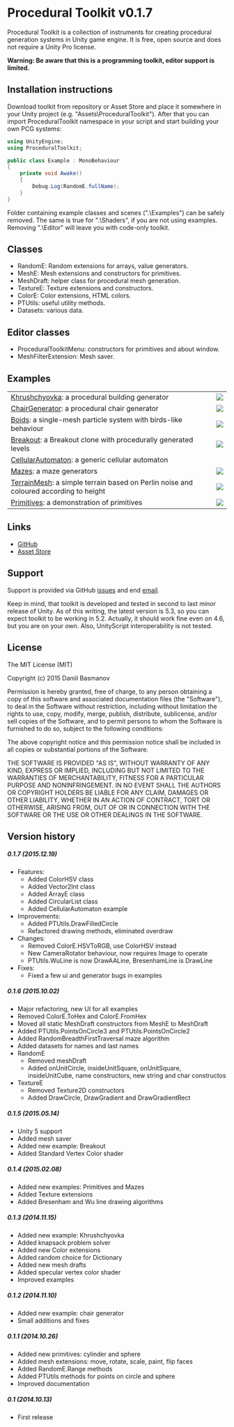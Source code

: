 # Procedural Toolkit v0.1.7

Procedural Toolkit is a collection of instruments for creating procedural generation systems in Unity game engine. It is free, open source and does not require a Unity Pro license.

**Warning: Be aware that this is a programming toolkit, editor support is limited.**

## Installation instructions
Download toolkit from repository or Asset Store and place it somewhere in your Unity project (e.g. "Assets\ProceduralToolkit"). After that you can import ProceduralToolkit namespace in your script and start building your own PCG systems:
```C#
using UnityEngine;
using ProceduralToolkit;

public class Example : MonoBehaviour
{
    private void Awake()
    {
        Debug.Log(RandomE.fullName);
    }
}
```

Folder containing example classes and scenes (".\Examples") can be safely removed. The same is true for ".\Shaders", if you are not using examples. Removing ".\Editor" will leave you with code-only toolkit.

## Classes
* RandomE: Random extensions for arrays, value generators.
* MeshE: Mesh extensions and constructors for primitives.
* MeshDraft: helper class for procedural mesh generation.
* TextureE: Texture extensions and constructors.
* ColorE: Color extensions, HTML colors.
* PTUtils: useful utility methods.
* Datasets: various data.

## Editor classes
* ProceduralToolkitMenu: constructors for primitives and about window.
* MeshFilterExtension: Mesh saver.

## Examples
<table>
  <tr>
    <td><a href="http://syomus.com/ProceduralToolkit/Khrushchyovka">Khrushchyovka</a>: a procedural building generator</td>
    <td><img src="http://syomus.com/ProceduralToolkit/screenshot-khrushchyovka-300.jpg"></td>
  </tr>
  <tr>
    <td><a href="http://syomus.com/ProceduralToolkit/ChairGenerator">ChairGenerator</a>: a procedural chair generator</td>
    <td><img src="http://syomus.com/ProceduralToolkit/screenshot-chair-300.jpg"></td>
  </tr>
  <tr>
    <td><a href="http://syomus.com/ProceduralToolkit/Boids">Boids</a>: a single-mesh particle system with birds-like behaviour</td>
    <td><img src="http://syomus.com/ProceduralToolkit/screenshot-boids-300.jpg"></td>
  </tr>
  <tr>
    <td><a href="http://syomus.com/ProceduralToolkit/Breakout">Breakout</a>: a Breakout clone with procedurally generated levels</td>
    <td><img src="http://syomus.com/ProceduralToolkit/screenshot-breakout-300.jpg"></td>
  </tr>
  <tr>
    <td><a href="http://syomus.com/ProceduralToolkit/CellularAutomaton">CellularAutomaton</a>: a generic cellular automaton</td>
    <td><img src=""></td>
  </tr>
  <tr>
    <td><a href="http://syomus.com/ProceduralToolkit/Mazes">Mazes</a>: a maze generators</td>
    <td><img src="http://syomus.com/ProceduralToolkit/screenshot-mazes-300.jpg"></td>
  </tr>
  <tr>
    <td><a href="http://syomus.com/ProceduralToolkit/TerrainMesh">TerrainMesh</a>: a simple terrain based on Perlin noise and coloured according to height</td>
    <td><img src="http://syomus.com/ProceduralToolkit/screenshot-terrain-300.jpg"></td>
  </tr>
  <tr>
    <td><a href="http://syomus.com/ProceduralToolkit/Primitives">Primitives</a>: a demonstration of primitives</td>
    <td><img src="http://syomus.com/ProceduralToolkit/screenshot-primitives-300.jpg"></td>
  </tr>
</table>

## Links
* [GitHub](https://github.com/Syomus/ProceduralToolkit)
* [Asset Store](https://www.assetstore.unity3d.com/#!/content/16508)
 
## Support
Support is provided via GitHub [issues](https://github.com/Syomus/ProceduralToolkit/issues) and end [email](mailto:proceduraltoolkit@syomus.com).

Keep in mind, that toolkit is developed and tested in second to last minor release of Unity. As of this writing, the latest version is 5.3, so you can expect toolkit to be working in 5.2. Actually, it should work fine even on 4.6, but you are on your own. Also, UnityScript interoperability is not tested.

## License
The MIT License (MIT)

Copyright (c) 2015 Daniil Basmanov

Permission is hereby granted, free of charge, to any person obtaining a copy
of this software and associated documentation files (the "Software"), to deal
in the Software without restriction, including without limitation the rights
to use, copy, modify, merge, publish, distribute, sublicense, and/or sell
copies of the Software, and to permit persons to whom the Software is
furnished to do so, subject to the following conditions:

The above copyright notice and this permission notice shall be included in all
copies or substantial portions of the Software.

THE SOFTWARE IS PROVIDED "AS IS", WITHOUT WARRANTY OF ANY KIND, EXPRESS OR
IMPLIED, INCLUDING BUT NOT LIMITED TO THE WARRANTIES OF MERCHANTABILITY,
FITNESS FOR A PARTICULAR PURPOSE AND NONINFRINGEMENT. IN NO EVENT SHALL THE
AUTHORS OR COPYRIGHT HOLDERS BE LIABLE FOR ANY CLAIM, DAMAGES OR OTHER
LIABILITY, WHETHER IN AN ACTION OF CONTRACT, TORT OR OTHERWISE, ARISING FROM,
OUT OF OR IN CONNECTION WITH THE SOFTWARE OR THE USE OR OTHER DEALINGS IN THE
SOFTWARE.

## Version history
##### 0.1.7 (2015.12.19)
* Features:
  * Added ColorHSV class
  * Added Vector2Int class
  * Added ArrayE class
  * Added CircularList class
  * Added CellularAutomaton example
* Improvements:
  * Added PTUtils.DrawFilledCircle
  * Refactored drawing methods, eliminated overdraw
* Changes:
  * Removed ColorE.HSVToRGB, use ColorHSV instead
  * New CameraRotator behaviour, now requires Image to operate
  * PTUtils.WuLine is now DrawAALine, BresenhamLine is DrawLine
* Fixes:
  * Fixed a few ui and generator bugs in examples

##### 0.1.6 (2015.10.02)
* Major refactoring, new UI for all examples
* Removed ColorE.ToHex and ColorE.FromHex
* Moved all static MeshDraft constructors from MeshE to MeshDraft
* Added PTUtils.PointsOnCircle3 and PTUtils.PointsOnCircle2
* Added RandomBreadthFirstTraversal maze algorithm
* Added datasets for names and last names
* RandomE
  * Removed meshDraft
  * Added onUnitCircle, insideUnitSquare, onUnitSquare, insideUnitCube, name constructors, new string and char constructos
* TextureE
  * Removed Texture2D constructors
  * Added DrawCircle, DrawGradient and DrawGradientRect

##### 0.1.5 (2015.05.14)
* Unity 5 support
* Added mesh saver
* Added new example: Breakout
* Added Standard Vertex Color shader

##### 0.1.4 (2015.02.08)
* Added new examples: Primitives and Mazes
* Added Texture extensions
* Added Bresenham and Wu line drawing algorithms

##### 0.1.3 (2014.11.15)
* Added new example: Khrushchyovka
* Added knapsack problem solver
* Added new Color extensions
* Added random choice for Dictionary
* Added new mesh drafts
* Added specular vertex color shader
* Improved examples

##### 0.1.2 (2014.11.10)
* Added new example: chair generator
* Small additions and fixes

##### 0.1.1 (2014.10.26)
* Added new primitives: cylinder and sphere
* Added mesh extensions: move, rotate, scale, paint, flip faces
* Added RandomE.Range methods
* Added PTUtils methods for points on circle and sphere
* Improved documentation

##### 0.1 (2014.10.13)
* First release